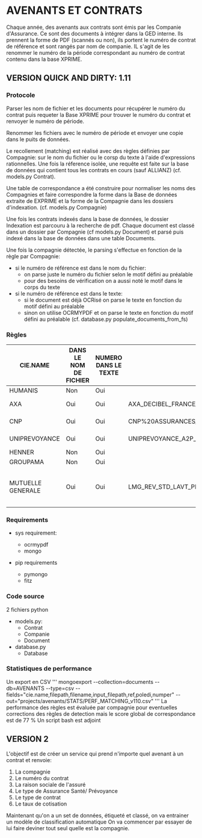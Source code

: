# AVENANTS ET CONTRATS

Chaque année, des avenants aux contrats sont émis par les Companie d'Assurance.
Ce sont des documents à intégrer dans la GED interne. 
Ils prennent la forme de PDF (scannés ou non), 
ils portent le numéro de contrat de référence et sont rangés par nom de companie.
IL s'agit de les renommer le numéro de la période correspondant au numéro de contrat contenu dans la base XPRIME.

## VERSION QUICK AND DIRTY: 1.11

### Protocole

Parser les nom de fichier et les documents pour récupérer le numéro du contrat 
puis requeter la Base XPRIME pour trouver le numéro du contrat et renvoyer le numéro de période.

Renommer les fichiers avec le numéro de période et envoyer une copie dans le puits de données.

Le recollement (matching) est réalisé avec des règles définies par Compagnie: sur le nom du fichier ou le corsp du texte à l'aide d'expressions rationnelles. Une fois la réference isolée, une requête est faite sur la base de données qui contient tous les contrats en cours (sauf ALLIANZ) (cf. models.py Contrat).

Une table de correspondance a été construire pour normaliser les noms des Compagnies et faire correspondre la forme dans la Base de données extraite de EXPRIME et la forme de la Compagnie dans les dossiers d'indexation. (cf. models.py Compagnie)

Une fois les contrats indexés dans la base de données, le dossier Indexation est parcouru à la recherche de pdf.
Chaque document est classé dans un dossier par Compagnie (cf models.py Document) et parsé puis indexé dans la base de données dans une table Documents.

Une fois la compagnie détectée, le parsing s'effectue en fonction de la règle par Compagnie:
- si le numéro de référence est dans le nom du fichier:
  - on parse juste le numéro du fichier selon le motif défini au préalable
  - pour des besoins de vérification on a aussi noté le motif dans le corps du texte
- si le numéro de référence est dans le texte:
  - si le document est déjà OCRisé on parse le texte en fonction du motif défini au préalable
  - sinon on utilise OCRMYPDF et on parse le texte en fonction du motif défini au préalable 
(cf. database.py populate_documents_from_fs)

### Règles

| CIE.NAME | DANS LE NOM DE FICHIER | NUMERO DANS LE TEXTE | EXEMPLE NOM | EXEMPLE TEXTE | PATTERN TEXT| PATTERN N° |
|----------|----------------|----------------------|-------------|---------------|---------------|--------|
| HUMANIS  | Non|Oui| | |N°.\d{11,15}/s| \d{11,15}|
| AXA      |Oui| Oui |AXA_DECIBEL_FRANCE_2263898110400_1.pdf| 2263898110400[A-Z]| 2263898110400[A-Z]/d{2}|
| CNP      | Oui | Oui| CNP%20ASSURANCES_01012025___AVENANT___GRAVIERE_DU_RHIN___2530A.pdf|2530A| 2530A| \d{4}[A-Z]|
| UNIPREVOYANCE |Oui| Oui| UNIPREVOYANCE_A2P_COLMAR_4771300770000Z_SANTE.pdf| 4771300770000Z| 4771300770000Z|\d{13}[A-Z]|
| HENNER   |Non| Oui|||N°.\d{5}\s|\d{5}| 
| GROUPAMA |Non |Oui||N°.Contrat.:.\d{4}/\d{6}/\d{5}|\d{4}/\d{6}/\d{5}|
| MUTUELLE GENERALE|Oui |Oui| LMG_REV_STD_LAVT_PREV_MG_P_23394400MAP_FABRICATION_ET_MONTAGE_DE.pdf| MG/P/23394400MAP|MG/P/23394400MAP|r"([A-Z]{2}/[A-Z]{1,2}/\d{8}[A-Z]{3})/s"

### Requirements
- sys requirement:
  - ocrmypdf
  - mongo

- pip requirements
  - pymongo
  - fitz

### Code source

2 fichiers python
- models.py:
  - Contrat
  - Companie
  - Document
- database.py
  - Database

### Statistiques de performance

Un export en CSV
''' mongoexport --collection=documents --db=AVENANTS --type=csv --fields="cie.name,filepath,filename,input_filepath,ref,poledi,numper" --out="projects/avenants/STATS/PERF_MATCHING_v110.csv"
'''
La performance des règles est évaluée par compagnie pour eventuelles corrections des règles de detection
mais le score global de correspondance est de 77 % 
Un script bash est adjoint

## VERSION 2

L'objectif est de créer un service qui prend n'importe quel avenant à un contrat et renvoie:
1. La compagnie
2. Le numéro du contrat
3. La raison sociale de l'assuré
4. Le type de Assurance Santé/ Prévoyance
5. Le type de contrat
6. Le taux de cotisation

Maintenant qu'on a un set de données, étiqueté et classé, on va entrainer un modèle de classification automatique
On va commencer par essayer de lui faire deviner tout seul quelle est la compagnie. 
